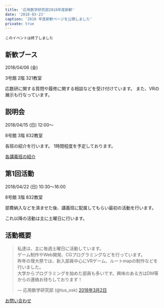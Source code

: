 ```yaml
---
title: '応用数学研究部2018年度新歓'
date: '2018-03-23'
caption: '2018 年度新歓ページを公開しました'
private: true
---
```



```warning
このイベントは終了しました
```

## 新歓ブース

2018/04/06 (金)

3号館 2階 321教室

応数研に関する質問や履修に関する相談などを受け付けています。
また、VRの展示も行なっています。

## 説明会

2018/04/15 (日) 12:00〜

8号館 3階 832教室

各班の紹介を行います。
1時間程度を予定しております。

[各講義班の紹介](#page/2018/lecture?pretty)

## 第1回活動

2018/04/22 (日) 10:30〜16:00

8号館 3階 832教室

部費納入などを済ませた後、講義班に配属してもらい最初の活動を行います。

これ以降の活動は主に土曜日に行います。

## 活動概要

<blockquote class="twitter-tweet" data-lang="ja"><p lang="ja" dir="ltr">私達は、主に毎週土曜日に活動しています。<br>ゲーム制作やWeb開発、CGプログラミングなどを行っています。<br>昨年の理大祭では、新入部員中心にVRゲーム、ルートmapの制作などを行いました。<br>大学からプログラミングを始めた部員も多いです。興味のある方はDM等からの連絡お待ちしております！</p>&mdash; 応用数学研究部 (@tus_osk) <a href="https://twitter.com/tus_osk/status/969567647674204160?ref_src=twsrc%5Etfw">2018年3月2日</a></blockquote>

[お問い合わせ](#contact?pretty)
